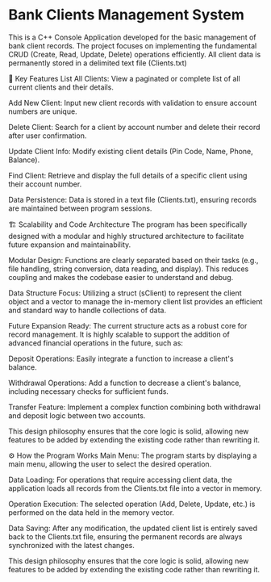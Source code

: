 # Bank Clients Management System
This is a C++ Console Application developed for the basic management of bank client records. The project focuses on implementing the fundamental CRUD (Create, Read, Update, Delete) operations efficiently. All client data is permanently stored in a delimited text file (Clients.txt)

🎯 Key Features
List All Clients: View a paginated or complete list of all current clients and their details.

Add New Client: Input new client records with validation to ensure account numbers are unique.

Delete Client: Search for a client by account number and delete their record after user confirmation.

Update Client Info: Modify existing client details (Pin Code, Name, Phone, Balance).

Find Client: Retrieve and display the full details of a specific client using their account number.

Data Persistence: Data is stored in a text file (Clients.txt), ensuring records are maintained between program sessions.

🏗️ Scalability and Code Architecture
The program has been specifically designed with a modular and highly structured architecture to facilitate future expansion and maintainability.

Modular Design: Functions are clearly separated based on their tasks (e.g., file handling, string conversion, data reading, and display). This reduces coupling and makes the codebase easier to understand and debug.

Data Structure Focus: Utilizing a struct (sClient) to represent the client object and a vector to manage the in-memory client list provides an efficient and standard way to handle collections of data.

Future Expansion Ready: The current structure acts as a robust core for record management. It is highly scalable to support the addition of advanced financial operations in the future, such as:

Deposit Operations: Easily integrate a function to increase a client's balance.

Withdrawal Operations: Add a function to decrease a client's balance, including necessary checks for sufficient funds.

Transfer Feature: Implement a complex function combining both withdrawal and deposit logic between two accounts.

This design philosophy ensures that the core logic is solid, allowing new features to be added by extending the existing code rather than rewriting it.

⚙️ How the Program Works
Main Menu: The program starts by displaying a main menu, allowing the user to select the desired operation.

Data Loading: For operations that require accessing client data, the application loads all records from the Clients.txt file into a vector in memory.

Operation Execution: The selected operation (Add, Delete, Update, etc.) is performed on the data held in the memory vector.

Data Saving: After any modification, the updated client list is entirely saved back to the Clients.txt file, ensuring the permanent records are always synchronized with the latest changes.

This design philosophy ensures that the core logic is solid, allowing new features to be added by extending the existing code rather than rewriting it.

